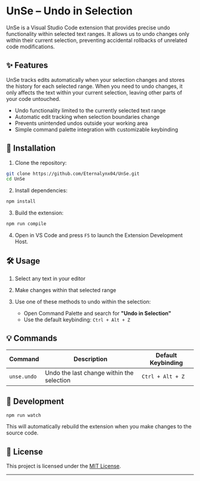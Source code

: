 # UnSe – Undo in Selection

UnSe is a Visual Studio Code extension that provides precise undo functionality within selected text ranges. It allows us to undo changes only within their current selection, preventing accidental rollbacks of unrelated code modifications.

## ✨ Features

UnSe tracks edits automatically when your selection changes and stores the history for each selected range. When you need to undo changes, it only affects the text within your current selection, leaving other parts of your code untouched.

* Undo functionality limited to the currently selected text range
* Automatic edit tracking when selection boundaries change
* Prevents unintended undos outside your working area
* Simple command palette integration with customizable keybinding

## 🚀 Installation

1. Clone the repository:

```bash
git clone https://github.com/Eternalynx04/UnSe.git
cd UnSe
```

2. Install dependencies:

```bash
npm install
```

3. Build the extension:

```bash
npm run compile
```

4. Open in VS Code and press `F5` to launch the Extension Development Host.

## 🛠 Usage

1. Select any text in your editor
2. Make changes within that selected range
3. Use one of these methods to undo within the selection:

   * Open Command Palette and search for **"Undo in Selection"**
   * Use the default keybinding: `Ctrl + Alt + Z`

## 💡 Commands

| Command     | Description                               | Default Keybinding |
| ----------- | ----------------------------------------- | ------------------ |
| `unse.undo` | Undo the last change within the selection | `Ctrl + Alt + Z`   |

## 🧪 Development

```bash
npm run watch
```

This will automatically rebuild the extension when you make changes to the source code.

## 📝 License

This project is licensed under the [MIT License](LICENSE).

---
